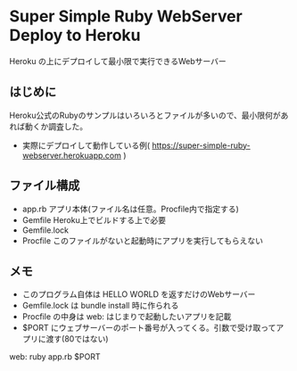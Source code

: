 # Super Simple Ruby WebServer Deploy to Heroku

Heroku の上にデプロイして最小限で実行できるWebサーバー

## はじめに

Heroku公式のRubyのサンプルはいろいろとファイルが多いので、最小限何があれば動くか調査した。

- 実際にデプロイして動作している例( https://super-simple-ruby-webserver.herokuapp.com )

## ファイル構成

- app.rb アプリ本体(ファイル名は任意。Procfile内で指定する)
- Gemfile Heroku上でビルドする上で必要
- Gemfile.lock 
- Procfile このファイルがないと起動時にアプリを実行してもらえない

## メモ

- このプログラム自体は HELLO WORLD を返すだけのWebサーバー
- Gemfile.lock は bundle install 時に作られる
- Procfile の中身は web: はじまりで起動したいアプリを記載
- $PORT にウェブサーバーのポート番号が入ってくる。引数で受け取ってアプリに渡す(80ではない)

web: ruby app.rb $PORT

